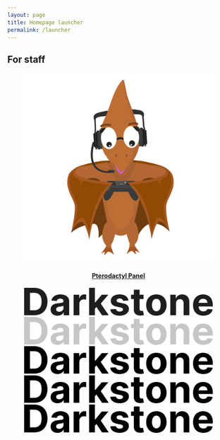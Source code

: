 ```yaml
---
layout: page
title: Homepage launcher
permalink: /launcher
---
```


## For staff
<center>
<div class="grid-container">
  <div class="grid grid--py-3">
    <div class="cell cell--2">
        <div>
            <a href="https://panel.darkst.one">
            <div class="card card--clickable">
                <div class="card__image">
                    <img class="image" src="../assets/images/pterodactyl.svg" style="max-width:85%;" alt="Pterodactyl panel"/>
                </div>
                <div class="card__content">
                    <div class="card__header">
                        <h4>Pterodactyl Panel</h4>
                    </div>
                </div>
            </div>
            </a>
        </div>
    </div>
    <div class="cell cell--2"><div><img src="../assets/brand/mark-light.svg" style="max-width:85%;" alt="Darkstone dark wordmark"></div></div>
    <div class="cell cell--2"><div><img src="../assets/brand/mark-gray.svg" style="max-width:85%;" alt="Darkstone gray wordmark"></div></div>
    <div class="cell cell--2"><div><img src="../assets/brand/mark-black.svg" style="max-width:85%;" alt="Darkstone black wordmark"></div></div>
    <div class="cell cell--2"><div><img src="../assets/brand/mark-black.svg" style="max-width:85%;" alt="Darkstone black wordmark"></div></div>
    <div class="cell cell--2"><div><img src="../assets/brand/mark-black.svg" style="max-width:85%;" alt="Darkstone black wordmark"></div></div>
  </div>
</div>
</center>
